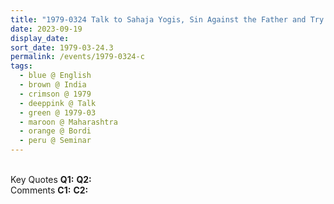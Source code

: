 ```yaml
---
title: "1979-0324 Talk to Sahaja Yogis, Sin Against the Father and Try to Be Attuned to the Nature (Never to Go in for any such Drastic Things and Understand Your Own Nature), Seminar, Session 2 (afternoon), Bordi, Maharashtra, India"
date: 2023-09-19
display_date: 
sort_date: 1979-03-24.3
permalink: /events/1979-0324-c
tags:
  - blue @ English
  - brown @ India
  - crimson @ 1979
  - deeppink @ Talk
  - green @ 1979-03
  - maroon @ Maharashtra
  - orange @ Bordi
  - peru @ Seminar
---
```


<br>

<wave-list>
  <list-title color="DarkSeaGreen" width="55">Key Quotes</list-title>
  <list-item color="BlanchedAlmond" width="280"><b>Q1:</b> <i></i></list-item>
  <list-item color="Lavender" width="280"><b>Q2:</b> <i></i></list-item>
</wave-list>

<br>

<wave-list>
  <list-title color="DarkSeaGreen" width="55">Comments</list-title>
  <list-item color="BlanchedAlmond" width="280"><b>C1:</b> <i></i></list-item>
  <list-item color="Lavender" width="280"><b>C2:</b> <i></i></list-item>
</wave-list>